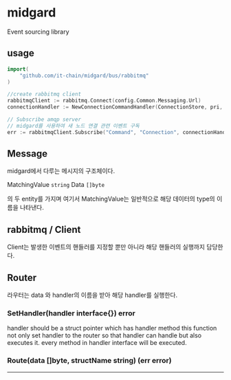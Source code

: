 # midgard
Event sourcing library

## usage

```Go
import(
	"github.com/it-chain/midgard/bus/rabbitmq"
)

//create rabbitmq client
rabbitmqClient := rabbitmq.Connect(config.Common.Messaging.Url)
connectionHandler := NewConnectionCommandHandler(ConnectionStore, pri, pub, rabbitmqClient)

// Subscribe amqp server
// midgard를 사용하여 새 노드 연결 관련 이벤트 구독
err := rabbitmqClient.Subscribe("Command", "Connection", connectionHandler)
```
## Message
midgard에서 다루는 메시지의 구조체이다.

MatchingValue `string`
Data          `[]byte`

의 두 entity를 가지며 여기서 MatchingValue는 일반적으로 해당 데이터의 type의 이름을 나타낸다.

## rabbitmq / Client
Client는 발생한 이벤트의 핸들러를 지정할 뿐만 아니라 해당 핸들러의 실행까지 담당한다.

## Router
라우터는 data 와 handler의 이름을 받아 해당 handler를 실행한다.

### SetHandler(handler interface{}) error
  handler should be a struct pointer which has handler method
  this function not only set handler to the router so that handler can handle but also executes it.
  every method in handler interface will be executed.
  
### Route(data []byte, structName string) (err error)









---
